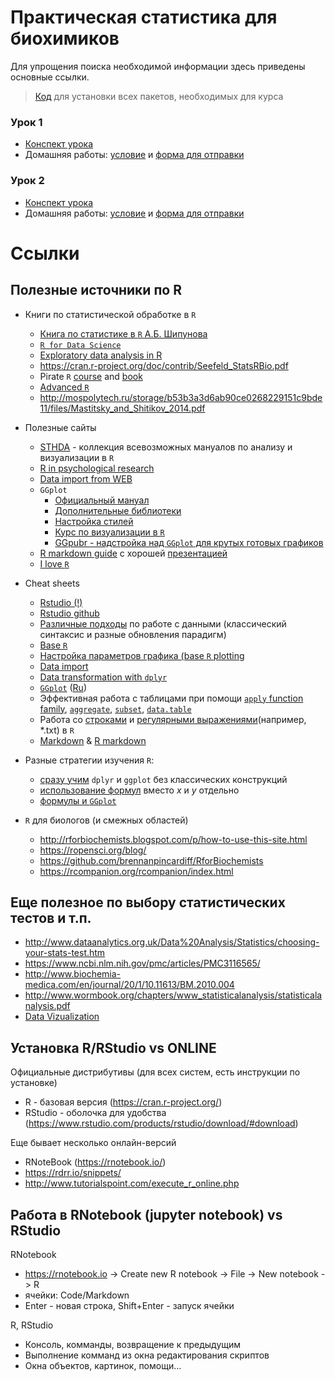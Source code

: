 # Практическая статистика для биохимиков

Для упрощения поиска необходимой информации здесь приведены основные ссылки.

> [Код](https://github.com/lapotok/biochem_statistics/blob/master/2018/resources.R) для установки всех пакетов, необходимых для курса

### Урок 1

* [Конспект урока](https://github.com/lapotok/biochem_statistics/blob/master/2018/lesson1/materials.md)
* Домашняя работы: [условие](https://github.com/lapotok/biochem_statistics/blob/master/2018/lesson1/homework.md) и [форма для отправки](https://docs.google.com/forms/d/e/1FAIpQLScw2ttC_eaucn_wc-rQN1PU_e0bP506hdAPwbj1bn9Qcv6dbg/viewform)

### Урок 2

* [Конспект урока](https://github.com/lapotok/biochem_statistics/blob/master/2018/lesson2/materials.md)
* Домашняя работы: [условие](https://github.com/lapotok/biochem_statistics/blob/master/2018/lesson2/homework.md) и [форма для отправки](https://docs.google.com/forms/d/e/1FAIpQLSdwRY2cQ_YOHvo0iYTamEb3L-2BgQdqAwAWWUyDZC8FlGf7oA/viewform)

# Ссылки

## Полезные источники по R

* Книги по статистической обработке в `R`
  - [Книга по статистике в `R` А.Б. Шипунова](https://cran.cnr.berkeley.edu/doc/contrib/Shipunov-rbook.pdf)
  - [`R for Data Science`](https://r4ds.had.co.nz/)
  - [Exploratory data analysis in R](https://bookdown.org/rdpeng/exdata/)
  - https://cran.r-project.org/doc/contrib/Seefeld_StatsRBio.pdf
  - Pirate `R` [course](https://ndphillips.github.io/IntroductionR_Course/) and [book](https://bookdown.org/ndphillips/YaRrr/)
  - [Advanced `R`](https://adv-r.hadley.nz/)
  - http://mospolytech.ru/storage/b53b3a3d6ab90ce0268229151c9bde11/files/Mastitsky_and_Shitikov_2014.pdf

* Полезные сайты
  - [STHDA](http://www.sthda.com/english/wiki/r-basics-quick-and-easy) - коллекция всевозможных мануалов по анализу и визуализации в `R`
  - [R in psychological research](http://personality-project.org/r/)
  - [Data import from WEB](https://github.com/gastonstat/tutorial-R-web-data)
  - `GGplot`
    - [Официальный мануал](https://ggplot2.tidyverse.org/reference/)
    - [Дополнительные библиотеки](http://www.ggplot2-exts.org/gallery/)
    - [Настройка стилей](http://www.sthda.com/english/articles/32-r-graphics-essentials/125-ggplot-cheat-sheet-for-great-customization/)
    - [Курс по визуализации в `R`](http://www.datavis.ca/courses/RGraphics/)
    - [GGpubr - надстройка над `GGplot` для крутых готовых графиков](http://www.sthda.com/english/articles/24-ggpubr-publication-ready-plots/)
  - [R markdown guide](https://rmarkdown.rstudio.com/lesson-1.html) с хорошей [презентацией](http://www.datavis.ca/courses/RGraphics/R-Graphics4.pdf)
  - [I love `R`](https://vk.com/club105124806)
  
* Cheat sheets
  - [Rstudio (!)](https://www.rstudio.com/resources/cheatsheets/)
  - [Rstudio github](https://github.com/rstudio/cheatsheets/)
  - [Различные подходы](https://github.com/rstudio/cheatsheets/blob/master/syntax.pdf) по работе с данными (классический синтаксис и разные обновления парадигм)
  - [Base `R`](https://github.com/rstudio/cheatsheets/blob/master/base-r.pdf)
  - [Настройка параметров графика (base `R` plotting](https://github.com/rstudio/cheatsheets/blob/master/how-big-is-your-graph.pdf)
  - [Data import](https://github.com/rstudio/cheatsheets/blob/master/data-import.pdf)
  - [Data transformation with `dplyr`](https://github.com/rstudio/cheatsheets/blob/master/data-transformation.pdf)
  - [`GGplot`](https://github.com/rstudio/cheatsheets/blob/master/data-visualization-2.1.pdf) ([Ru](https://github.com/rstudio/cheatsheets/raw/master/translations/russian/ggplot2-cheatsheet-2.1_ru.pdf))
  - Эффективная работа с таблицами при помощи [`apply` function family](https://www.datacamp.com/community/tutorials/r-tutorial-apply-family), [`aggregate`](https://github.com/mattm/r-cheat-sheet/blob/master/Aggregate.md), [`subset`](), [`data.table`](https://github.com/rstudio/cheatsheets/blob/master/datatable.pdf)
  - Работа со [строками](https://github.com/rstudio/cheatsheets/blob/master/strings.pdf) и [регулярными выражениями](https://github.com/rstudio/cheatsheets/blob/master/regex.pdf)(например, \*.txt) в `R`
  - [Markdown](https://guides.github.com/pdfs/markdown-cheatsheet-online.pdf) & [R markdown](https://github.com/rstudio/cheatsheets/blob/master/rmarkdown-2.0.pdf)

* Разные стратегии изучения `R`: 
  - [сразу учим](http://varianceexplained.org/r/teach-tidyverse/) `dplyr` и `ggplot` без классических конструкций
  - [использование формул](http://sas-and-r.blogspot.com/2017/07/options-for-teaching-r-to-beginners.html) вместо _x_ и _y_ отдельно
  - [формулы и `GGplot`](https://cran.r-project.org/web/packages/ggformula/vignettes/ggformula-blog.html)

* `R` для биологов (и смежных областей)
  - http://rforbiochemists.blogspot.com/p/how-to-use-this-site.html
  - https://ropensci.org/blog/
  - https://github.com/brennanpincardiff/RforBiochemists
  - https://rcompanion.org/rcompanion/index.html

## Еще полезное по выбору статистических тестов и т.п.

* http://www.dataanalytics.org.uk/Data%20Analysis/Statistics/choosing-your-stats-test.htm
* https://www.ncbi.nlm.nih.gov/pmc/articles/PMC3116565/
* http://www.biochemia-medica.com/en/journal/20/1/10.11613/BM.2010.004
* http://www.wormbook.org/chapters/www_statisticalanalysis/statisticalanalysis.pdf
* [Data Vizualization](https://serialmentor.com/dataviz/)

## Установка R/RStudio vs ONLINE

Официальные дистрибутивы (для всех систем, есть инструкции по установке)

* R - базовая версия (https://cran.r-project.org/)
* RStudio - оболочка для удобства (https://www.rstudio.com/products/rstudio/download/#download)

Еще бывает несколько онлайн-версий

* RNoteBook (https://rnotebook.io/)
* https://rdrr.io/snippets/
* http://www.tutorialspoint.com/execute_r_online.php

## Работа в RNotebook (jupyter notebook) vs RStudio

RNotebook

* https://rnotebook.io -> Create new R notebook -> File -> New notebook -> R
* ячейки: Code/Markdown
* Enter - новая строка, Shift+Enter - запуск ячейки

R, RStudio

* Консоль, комманды, возвращение к предыдущим
* Выполнение комманд из окна редактирования скриптов
* Окна объектов, картинок, помощи...
